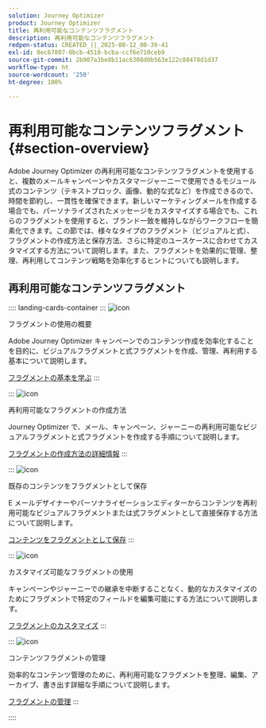 ```yaml
---
solution: Journey Optimizer
product: Journey Optimizer
title: 再利用可能なコンテンツフラグメント
description: 再利用可能なコンテンツフラグメント
redpen-status: CREATED_||_2025-08-12_00-39-41
exl-id: 8ec67807-8bcb-4510-bcba-ccf6e710ceb9
source-git-commit: 2b907a3be8b11ac6308d0b563e122c88478d1d37
workflow-type: ht
source-wordcount: '250'
ht-degree: 100%

---
```


# 再利用可能なコンテンツフラグメント{#section-overview}

Adobe Journey Optimizer の再利用可能なコンテンツフラグメントを使用すると、複数のメールキャンペーンやカスタマージャーニーで使用できるモジュール式のコンテンツ（テキストブロック、画像、動的な式など）を作成できるので、時間を節約し、一貫性を確保できます。新しいマーケティングメールを作成する場合でも、パーソナライズされたメッセージをカスタマイズする場合でも、これらのフラグメントを使用すると、ブランド一致を維持しながらワークフローを簡素化できます。この節では、様々なタイプのフラグメント（ビジュアルと式）、フラグメントの作成方法と保存方法、さらに特定のユースケースに合わせてカスタマイズする方法について説明します。また、フラグメントを効果的に管理、整理、再利用してコンテンツ戦略を効率化するヒントについても説明します。

## 再利用可能なコンテンツフラグメント

:::: landing-cards-container
:::
![icon](https://cdn.experienceleague.adobe.com/icons/book.svg?lang=ja)

フラグメントの使用の概要

Adobe Journey Optimizer キャンペーンでのコンテンツ作成を効率化することを目的に、ビジュアルフラグメントと式フラグメントを作成、管理、再利用する基本について説明します。

[フラグメントの基本を学ぶ](../using/content-management/fragments.md)
:::

:::
![icon](https://cdn.experienceleague.adobe.com/icons/circle-play.svg)

再利用可能なフラグメントの作成方法

Journey Optimizer で、メール、キャンペーン、ジャーニーの再利用可能なビジュアルフラグメントと式フラグメントを作成する手順について説明します。

[フラグメントの作成方法の詳細情報](../using/content-management/create-fragments.md)
:::

:::
![icon](https://cdn.experienceleague.adobe.com/icons/list-check.svg)

既存のコンテンツをフラグメントとして保存

E メールデザイナーやパーソナライゼーションエディターからコンテンツを再利用可能なビジュアルフラグメントまたは式フラグメントとして直接保存する方法について説明します。

[コンテンツをフラグメントとして保存](../using/content-management/save-fragments.md)
:::

:::
![icon](https://cdn.experienceleague.adobe.com/icons/puzzle-piece.svg)

カスタマイズ可能なフラグメントの使用

キャンペーンやジャーニーでの継承を中断することなく、動的なカスタマイズのためにフラグメントで特定のフィールドを編集可能にする方法について説明します。

[フラグメントのカスタマイズ](../using/content-management/customizable-fragments.md)
:::

:::
![icon](https://cdn.experienceleague.adobe.com/icons/gear.svg)

コンテンツフラグメントの管理

効率的なコンテンツ管理のために、再利用可能なフラグメントを整理、編集、アーカイブ、書き出す詳細な手順について説明します。

[フラグメントの管理](../using/content-management/manage-fragments.md)
:::

::::
